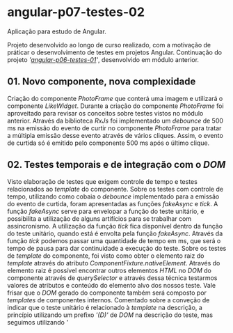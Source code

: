 # angular-p07-testes-02

Aplicação para estudo de Angular.

Projeto desenvolvido ao longo de curso realizado, com a motivação de práticar o desenvolvimento de testes em projetos Angular. Continuação do projeto _'[angular-p06-testes-01](https://github.com/gpovidaiko/angular-p06-testes-01)'_, desenvolvido em módulo anterior.

## 01. Novo componente, nova complexidade

Criação do componente _PhotoFrame_ que conterá uma imagem e utilizará o componente _LikeWidget_. Durante a criação do componente _PhotoFrame_ foi aproveitado para revisar os conceitos sobre testes vistos no módulo anterior.
Através da biblioteca _RxJs_ foi implementado um _debounce_ de 500 ms na emissão do evento de curtir no componente _PhotoFrame_ para tratar a múltipla emissão desse evento através de vários cliques. Assim, o evento de curtida só é emitido pelo componente 500 ms após o último clique.

## 02. Testes temporais e de integração com o _DOM_

Visto elaboração de testes que exigem controle de tempo e testes relacionados ao _template_ do componente.
Sobre os testes com controle de tempo, utilizando como cobaia o _debounce_ implementado para a emissão do evento de curtida, foram apresentadas as funções _fakeAsync_ e _tick_.
A função _fakeAsync_ serve para envelopar a função do teste unitário, e possibilita a utilização de alguns artifícios para se trabalhar com assincronismo.
A utilização da função _tick_ fica disponível dentro da função do teste unitário, quando está é envolta pela função _fakeAsync_. Através da função _tick_ podemos passar uma quantidade de tempo em ms, que será o tempo de pausa para dar continuidade a execução do teste.
Sobre os testes de _template_ do componente, foi visto como obter o elemento raiz do _template_ através do atributo _ComponentFixture.nativeElement_. Através do elemento raiz é possível encontrar outros elementos _HTML_ no _DOM_ do componente através de _querySelector_ e através dessa técnica testarmos valores de atributos e conteúdo do elemento alvo dos nossos teste. Vale frisar que o _DOM_ gerado do componente também será composto por _templates_ de componentes internos. 
Comentado sobre a conveção de indicar que o teste unitário é relacionado à _template_ na descrição, a princípio utilizando um prefixo _'(D)'_ de _DOM_ na descrição do teste, mas seguimos utilizando _'<Template>'_.

## 03. Lidando com eventos da _UI_

Visto como simular eventos de _UI_, como de clique e de teclado, através do método _HTMLElement.dispatchEvent_, que recebe uma instância com informações de acordo com o tipo de evento. Cliques também são possíveis de simular através da própria função _HTMLElement.click_.
Implementado diretiva para unificar os eventos de clique e de tecla _'Enter'_ pressionada, com a promessa de eles compartilharem a mesma chamada de método, mas o real incentivo foi para ver como implementar testes unitários em diretivas.
Visto método de teste de diretivas utilizando um componente básico e simples, implementado diretamente no arquivo de teste e através de uma instância de _ComponentFixture_ desse componente que podemos acessar o elemento _HTML_ que utiliza a diretiva e testar o seu comportamento. Achei interessante e convencional chamar este componente de _DumbComponent_
Comentado sobre a diferença entre se trabalhar com _ComponentFixture.debugElement_ e _ComponentFixture.nativeElement_. Ambos são formas de acessar o elemento raiz do _template_, sendo o _ComponentFixture.debugElement_ uma espécie de camada para acessar a instância de _ComponentFixture.nativeElement_, disponibilizando alguns métodos utilitarios para _debugar_ o _template_ de maneira diferente.
